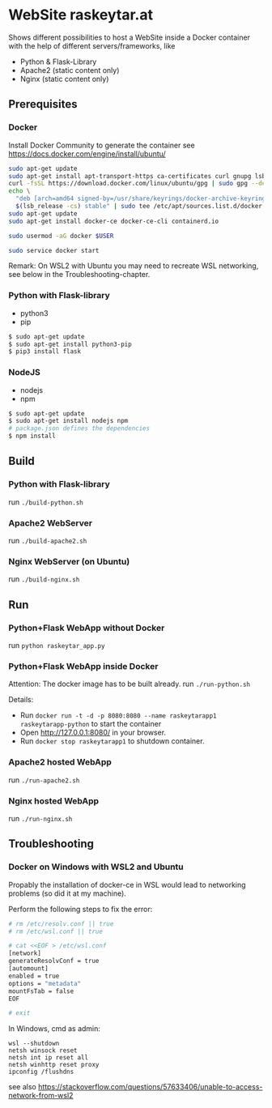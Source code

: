 # WebSite raskeytar.at 

Shows different possibilities to host a WebSite inside a Docker container 
with the help of different servers/frameworks, like
- Python & Flask-Library
- Apache2 (static content only)
- Nginx (static content only)


## Prerequisites

### Docker
Install Docker Community to generate the container
see https://docs.docker.com/engine/install/ubuntu/

```bash
sudo apt-get update
sudo apt-get install apt-transport-https ca-certificates curl gnupg lsb-release
curl -fsSL https://download.docker.com/linux/ubuntu/gpg | sudo gpg --dearmor -o /usr/share/keyrings/docker-archive-keyring.gpg
echo \
  "deb [arch=amd64 signed-by=/usr/share/keyrings/docker-archive-keyring.gpg] https://download.docker.com/linux/ubuntu \
  $(lsb_release -cs) stable" | sudo tee /etc/apt/sources.list.d/docker.list > /dev/null
sudo apt-get update
sudo apt-get install docker-ce docker-ce-cli containerd.io

sudo usermod -aG docker $USER

sudo service docker start
```
Remark: On WSL2 with Ubuntu you may need to recreate WSL networking, see below in the Troubleshooting-chapter.


### Python with Flask-library
- python3
- pip

```bash
$ sudo apt-get update
$ sudo apt-get install python3-pip
$ pip3 install flask
```

### NodeJS
- nodejs
- npm

```bash
$ sudo apt-get update
$ sudo apt-get install nodejs npm
# package.json defines the dependencies
$ npm install 
```


## Build

### Python with Flask-library
run  ```./build-python.sh```

### Apache2 WebServer
run  ```./build-apache2.sh```

### Nginx WebServer (on Ubuntu)
run  ```./build-nginx.sh```

## Run

### Python+Flask WebApp without Docker
run ```python raskeytar_app.py```

### Python+Flask WebApp inside Docker
Attention: The docker image has to be built already.
run ```./run-python.sh```

Details:
- Run ```docker run -t -d -p 8080:8080 --name raskeytarapp1 raskeytarapp-python``` to start the container
- Open http://127.0.0.1:8080/ in your browser.
- Run ```docker stop raskeytarapp1``` to shutdown container.

### Apache2 hosted WebApp
run ```./run-apache2.sh```

### Nginx hosted WebApp
run ```./run-nginx.sh```


## Troubleshooting

### Docker on Windows with WSL2 and Ubuntu
Propably the installation of docker-ce in WSL would lead to networking problems (so did it at my machine).

Perform the following steps to fix the error:
```bash
# rm /etc/resolv.conf || true
# rm /etc/wsl.conf || true

# cat <<EOF > /etc/wsl.conf
[network]
generateResolvConf = true
[automount]
enabled = true
options = "metadata"
mountFsTab = false
EOF

# exit
```

In Windows, cmd as admin:
```
wsl --shutdown
netsh winsock reset
netsh int ip reset all
netsh winhttp reset proxy
ipconfig /flushdns
```
see also https://stackoverflow.com/questions/57633406/unable-to-access-network-from-wsl2
